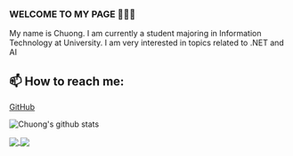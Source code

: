 ### WELCOME TO MY PAGE 👋👋👋
My name is Chuong. I am currently a student majoring in Information Technology at University. I am very interested in topics related to .NET and AI <br>
## 📫 How to reach me: 

[GitHub](https://github.com/jin3107/)

![Chuong's github stats](https://github-readme-stats.vercel.app/api?username=jin3107&show_icons=true&theme=tokyonight&hide=contribs,prs,issues)

 
<a href="https://github.com/jin3107/RESTful.API/">
  <img align="center" src="https://github-readme-stats.vercel.app/api/pin/?username=jin3107&repo=RESTful.API&theme=cobalt" />
</a>

 
<a href="https://github.com/jin3107/Alien_Invasion">
  <img align="center" src="https://github-readme-stats.vercel.app/api/pin/?username=jin3107&repo=Alien_Invasion&theme=cobalt" />
</a>
